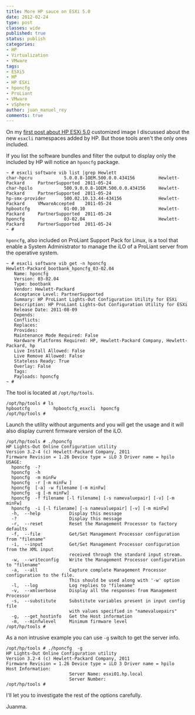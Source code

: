 ```yaml
---
title: More HP sauce on ESXi 5.0
date: 2012-02-24
type: post
classes: wide
published: true
status: publish
categories:
- HP
- Virtualization
- VMware
tags:
- ESXi5
- HP
- HP ESXi
- hponcfg
- ProLiant
- VMware
- vSphere
author: juan_manuel_rey
comments: true
---
```


On my [first post about HP ESXi 5.0](/2012/01/09/new-esxcli-namespaces-included-on-the-hp-esxi-image/ "New esxcli namespaces included on the HP ESXi image") customized image I discussed about the new `esxcli` namespaces added by HP. But those tools aren't the only ones included.

If you list the software bundles and filter the output to display only the included by HP will notice an `hponcfg` package.

```
~ # esxcli software vib list |grep Hewlett
char-hpcru            5.0.0.8-1OEM.500.0.0.434156         Hewlett-Packard     PartnerSupported  2011-05-24 
char-hpilo            500.9.0.0.8-1OEM.500.0.0.434156     Hewlett-Packard     PartnerSupported  2011-05-24 
hp-smx-provider       500.02.10.13.44-434156              Hewlett-Packard     VMwareAccepted    2011-05-24 
hpbootcfg             01-00.10                            Hewlett-Packard     PartnerSupported  2011-05-24 
hponcfg               03-02.04                            Hewlett-Packard     PartnerSupported  2011-05-24 
~ #
```

`hponcfg`, also included on ProLiant Support Pack for Linux, is a tool that enable a System Administrator to manage the iLO of a ProLiant server from the operative system.

```
~ # esxcli software vib get -n hponcfg
Hewlett-Packard_bootbank_hponcfg_03-02.04
   Name: hponcfg
   Version: 03-02.04
   Type: bootbank
   Vendor: Hewlett-Packard
   Acceptance Level: PartnerSupported
   Summary: HP ProLiant Lights-Out Configuration Utility for ESXi
   Description: HP ProLiant Lights-Out Configuration Utility for ESXi
   Release Date: 2011-08-09
   Depends:
   Conflicts:
   Replaces:
   Provides:
   Maintenance Mode Required: False
   Hardware Platforms Required: HP, Hewlett-Packard Company, Hewlett-Packard, hp
   Live Install Allowed: False
   Live Remove Allowed: False
   Stateless Ready: True
   Overlay: False
   Tags:
   Payloads: hponcfg
~ #
```

The tool is located at `/opt/hp/tools`.

```
/opt/hp/tools # ls
hpbootcfg         hpbootcfg_esxcli  hponcfg
/opt/hp/tools #
```

Launch the utility without arguments and you will get the usage and it will also display current firmware version of the iLO.

```
/opt/hp/tools # ./hponcfg
HP Lights-Out Online Configuration utility
Version 3.2-4 (c) Hewlett-Packard Company, 2011
Firmware Revision = 1.26 Device type = iLO 3 Driver name = hpilo
USAGE:
  hponcfg  -?
  hponcfg  -h
  hponcfg  -m minFw
  hponcfg  -r [-m minFw ]
  hponcfg  [-a] -w filename [-m minFw]
  hponcfg  -g [-m minFw]
  hponcfg  -f filename [-l filename] [-s namevaluepair] [-v] [-m minFw]
  hponcfg  -i [-l filename] [-s namevaluepair] [-v] [-m minFw]
  -h,  --help           Display this message
  -?                    Display this message
  -r,  --reset          Reset the Management Processor to factory defaults
  -f,  --file           Get/Set Management Processor configuration from "filename"
  -i,  --input          Get/Set Management Processor configuration from the XML input
                        received through the standard input stream.
  -w,  --writeconfig    Write the Management Processor configuration to "filename"
  -a,  --all            Capture complete Management Processor configuration to the file.
                        This should be used along with '-w' option
  -l,  --log            Log replies to "filename"
  -v,  --xmlverbose     Display all the responses from Management Processor
  -s,  --substitute     Substitute variables present in input config file
                        with values specified in "namevaluepairs"
  -g,  --get_hostinfo   Get the Host information
  -m,  --minfwlevel     Minimum firmware level
/opt/hp/tools #
```

As a non intrusive example you can use `-g` switch to get the server info.

```
/opt/hp/tools # ./hponcfg  -g
HP Lights-Out Online Configuration utility
Version 3.2-4 (c) Hewlett-Packard Company, 2011
Firmware Revision = 1.26 Device type = iLO 3 Driver name = hpilo
Host Information:
                        Server Name: esxi01.hp.local
                        Server Number:
/opt/hp/tools #
```

I'll let you to investigate the rest of the options carefully.

Juanma.
